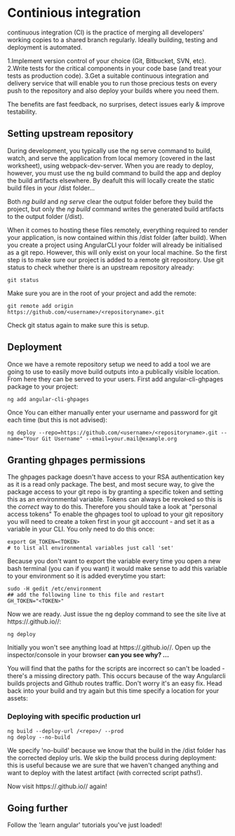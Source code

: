 # Continious integration
continuous integration (CI) is the practice of merging all developers' working copies to a shared branch regularly. Ideally building, testing and deployment is automated. 


1.Implement version control of your choice (Git, Bitbucket, SVN, etc).
2.Write tests for the critical components in your code base (and treat your tests as production code).
3.Get a suitable continuous integration and delivery service that will enable you to run those precious tests on every push to the repository and also deploy your builds where you need them.

The benefits are fast feedback, no surprises, detect issues early & improve testability. 


## Setting upstream repository

During development, you typically use the ng serve command to build, watch, and serve the application from local memory (covered in the last worksheet), using webpack-dev-server. When you are ready to deploy, however, you must use the ng build command to build the app and deploy the build artifacts elsewhere. By deafult this will locally create the static build files in your /dist folder...

Both *ng build* and *ng serve* clear the output folder before they build the project, but only the *ng build* command writes the generated build artifacts to the output folder (/dist).

When it comes to hosting these files remotely, everything required to render your application, is now contained within this /dist folder (after build). When you create a project using AngularCLI your folder will already be initialised as a git repo. However, this will only exist on your local machine. So the first step is to make sure our project is added to a remote git repository. Use git status to check whether there is an upstream repository already:
```
git status
```
 Make sure you are in the root of your project and add the remote: 

```
git remote add origin https://github.com/<username>/<repositoryname>.git
```
Check git status again to make sure this is setup. 

## Deployment

Once we have a remote repository setup we need to add a tool we are going to use to easily move build outputs into a publically visible location. From here they can be served to your users. First add angular-cli-ghpages package to your project:

```
ng add angular-cli-ghpages
```
Once 
You can either manually enter your username and password for git each time (but this is not advised):
```
ng deploy --repo=https://github.com/<username>/<repositoryname>.git --name="Your Git Username" --email=your.mail@example.org
```
## Granting ghpages permissions
The ghpages package doesn't have access to your RSA authentication key as it is a read only package. The best, and most secure way, to give the package access to your git repo is by granting a specific token and setting this as an environmental variable. Tokens can always be revoked so this is the *correct* way to do this. Therefore you should take a look at "personal access tokens" To enable the ghpages tool to upload to your git repository you will need to create a token first in your git acccount - and set it as a variable in your CLI. You only need to do this once:

```
export GH_TOKEN=<TOKEN>
# to list all environmental variables just call 'set'
```
Because you don't want to export the variable every time you open a new bash terminal (you can if you want) it would make sense to add this variable to your environment so it is added everytime you start:
```
sudo -H gedit /etc/environment
## add the following line to this file and restart
GH_TOKEN="<TOKEN>"
```
Now we are ready. Just issue the ng deploy command to see the site live at https://<username>.github.io/<repo>/:
```
ng deploy
```
Initially you won't see anything load at https://<username>.github.io/<repo>/. Open up the inspector/console in your browser **can you see why? ...**

You will find that the paths for the scripts are incorrect so can't be loaded - there's a missing directory path. This occurs because of the way Angularcli builds projects and Github routes traffic. Don't worry it's an easy fix. Head back into your build and try again but this time specify a location for your assets:

### Deploying with specific production url

```
ng build --deploy-url /<repo>/ --prod
ng deploy --no-build
```

We specify 'no-build' because we know that the build in the /dist folder has the corrected deploy urls. We skip the build process during deployment: this is useful because we are sure that we haven't changed anything and want to deploy with the latest artifact (with corrected script paths!).

Now visit https://<username>.github.io/<repo>/ again!

## Going further

Follow the 'learn angular' tutorials you've just loaded!
